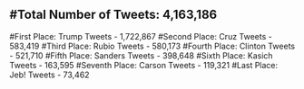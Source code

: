 #Total Number of Tweets: 4,163,186 
---
#First Place: Trump Tweets - 1,722,867
#Second Place: Cruz Tweets - 583,419
#Third Place: Rubio Tweets - 580,173
#Fourth Place: Clinton Tweets - 521,710
#Fifth Place: Sanders Tweets - 398,648
#Sixth Place: Kasich Tweets - 163,595
#Seventh Place: Carson Tweets - 119,321
#Last Place: Jeb! Tweets - 73,462
